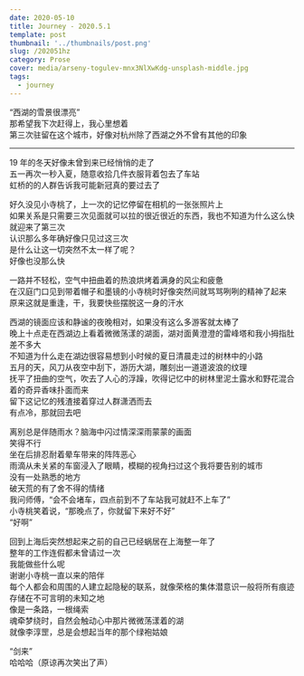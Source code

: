 ```yaml
---
date: 2020-05-10
title: Journey - 2020.5.1
template: post
thumbnail: '../thumbnails/post.png'
slug: /202051hz
category: Prose
cover: media/arseny-togulev-mnx3NlXwKdg-unsplash-middle.jpg
tags:
  - journey
---
```


“西湖的雪景很漂亮”<br />
那希望我下次赶得上，我心里想着<br />
第三次驻留在这个城市，好像对杭州除了西湖之外不曾有其他的印象

---

19 年的冬天好像未曾到来已经悄悄的走了<br />
五一再次一秒入夏，随意收拾几件衣服背着包去了车站<br />
虹桥的的人群告诉我可能新冠真的要过去了

好久没见小寺桃了，上一次的记忆停留在相机的一张张照片上<br />
如果关系是只需要三次见面就可以拉的很近很近的东西，我也不知道为什么这么快就迎来了第三次<br />
认识那么多年确好像只见过这三次<br />
是什么让这一切突然不太一样了呢？<br />
好像也没那么快<br />

一路并不轻松，空气中扭曲着的热浪烘烤着满身的风尘和疲惫<br />
在汉庭门口见到带着帽子和墨镜的小寺桃时好像突然间就骂骂咧咧的精神了起来<br />
原来这就是重逢，干，我要快些摆脱这一身的汗水<br />

西湖的镜面应该和静谧的夜晚相对，如果没有这么多游客就太棒了<br />
晚上十点走在西湖边上看着微微荡漾的湖面，湖对面黄澄澄的雷峰塔和我小拇指肚差不多大<br />
不知道为什么走在湖边很容易想到小时候的夏日清晨走过的树林中的小路<br />
五月的天，风刀从夜空中刮下，游历大湖，雕刻出一道道波浪的纹理<br />
抚平了扭曲的空气，吹去了人心的浮躁，吹得记忆中的树林里泥土露水和野花混合着的奇异香味扑面而来<br />
留下这记忆的残渣接着穿过人群潇洒而去<br />
有点冷，那就回去吧<br />

离别总是伴随雨水？脑海中闪过情深深雨蒙蒙的画面<br />
笑得不行<br />
坐在后排忍耐着晕车带来的阵阵恶心<br />
雨滴从未关紧的车窗浸入了眼睛，模糊的视角扫过这个我将要告别的城市<br />
没有一处熟悉的地方<br />
破天荒的有了舍不得的情绪<br />
我问师傅，“会不会堵车，四点前到不了车站我可就赶不上车了”<br />
小寺桃笑着说，“那晚点了，你就留下来好不好”<br />
“好啊”<br />

回到上海后突然想起来之前的自己已经蜗居在上海整一年了<br />
整年的工作连假都未曾请过一次<br />
我能做些什么呢<br />
谢谢小寺桃一直以来的陪伴<br />
每个人都会和周围的人建立起隐秘的联系，就像荣格的集体潜意识一般将所有痕迹存储在不可言明的未知之地<br />
像是一条路，一根绳索<br />
魂牵梦绕时，自然会触动心中那片微微荡漾着的湖<br />
就像李淳罡，总是会想起当年的那个绿袍姑娘<br />

“剑来”<br />
哈哈哈（原谅再次笑出了声）<br />